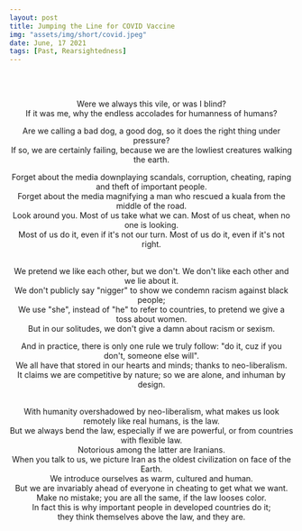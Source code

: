 ```yaml
---
layout: post
title: Jumping the Line for COVID Vaccine
img: "assets/img/short/covid.jpeg"
date: June, 17 2021
tags: [Past, Rearsightedness]
---
```

  
<br><br>
<div align="center">

Were we always this vile, or was I blind?<br>
If it was me, why the endless accolades for humanness of humans?<br>

Are we calling a bad dog, a good dog, so it does the right thing under pressure?<br>
If so, we are certainly failing, because we are the lowliest creatures walking the earth.<br>

Forget about the media downplaying scandals, corruption, cheating, raping and theft of important people. <br>
Forget about the media magnifying a man who rescued a kuala from the middle of the road. <br>
Look around you. Most of us take what we can. Most of us cheat, when no one is looking. <br>
Most of us do it, even if it's not our turn. Most of us do it, even if it's not right.<br><br>

We pretend we like each other, but we don't. We don't like each other and we lie about it.<br>
We don't publicly say "nigger" to show we condemn racism against black people; <br>
We use "she", instead of "he" to refer to countries, to pretend we give a toss about women. <br>
But in our solitudes, we don't give a damn about racism or sexism.<br>  
  
And in practice, there is only one rule we truly follow: "do it, cuz if you don't, someone else will". <br>
We all have that stored in our hearts and minds; thanks to neo-liberalism. <br>
It claims we are competitive by nature; so we are alone, and inhuman by design.  <br><br>
  
With humanity overshadowed by neo-liberalism, what makes us look remotely like real humans, is the law. <br>
But we always bend the law, especially if we are powerful, or from countries with flexible law.<br>
Notorious among the latter are Iranians. <br> 
When you talk to us, we picture Iran as the oldest civilization on face of the Earth. <br>
We introduce ourselves as warm, cultured and human. <br>
But we are invariably ahead of everyone in cheating to get what we want. <br>
Make no mistake; you are all the same, if the law looses color. <br>
In fact this is why important people in developed countries do it; <br>
they think themselves above the law, and they are. <br>  
  


</div>
<br><br>
<br><br>
<br><br>
<br><br>
<br><br>
<br><br>
